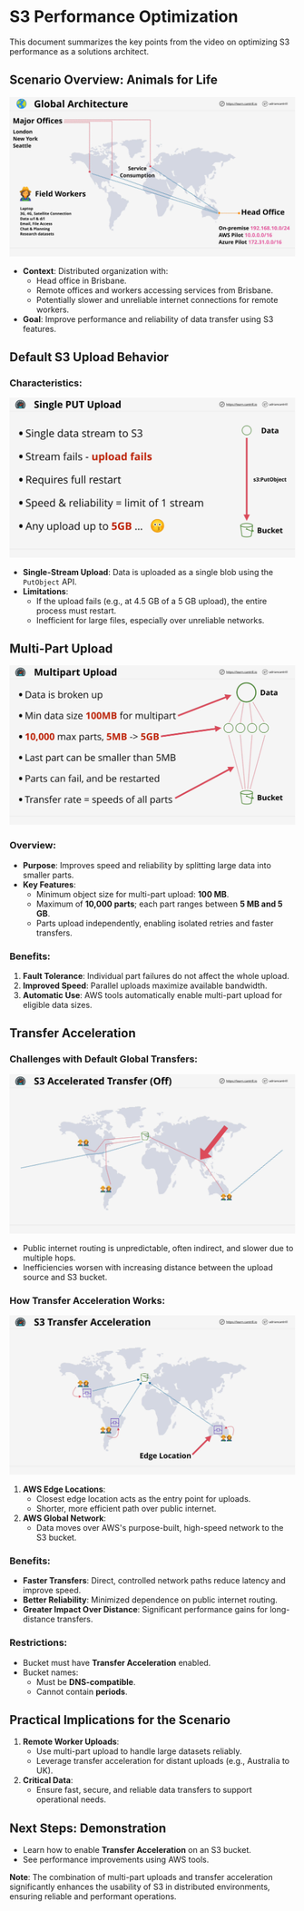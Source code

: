 # S3 Performance Optimization

This document summarizes the key points from the video on optimizing S3 performance as a solutions architect.

## Scenario Overview: Animals for Life

![alt text](./Images/image-12.png)

- **Context**: Distributed organization with:
  - Head office in Brisbane.
  - Remote offices and workers accessing services from Brisbane.
  - Potentially slower and unreliable internet connections for remote workers.
- **Goal**: Improve performance and reliability of data transfer using S3 features.

## Default S3 Upload Behavior

### Characteristics:

![alt text](./Images/image-13.png)

- **Single-Stream Upload**: Data is uploaded as a single blob using the `PutObject` API.
- **Limitations**:
  - If the upload fails (e.g., at 4.5 GB of a 5 GB upload), the entire process must restart.
  - Inefficient for large files, especially over unreliable networks.

## Multi-Part Upload

![alt text](./Images/image-14.png)

### Overview:

- **Purpose**: Improves speed and reliability by splitting large data into smaller parts.
- **Key Features**:
  - Minimum object size for multi-part upload: **100 MB**.
  - Maximum of **10,000 parts**; each part ranges between **5 MB and 5 GB**.
  - Parts upload independently, enabling isolated retries and faster transfers.

### Benefits:

1. **Fault Tolerance**: Individual part failures do not affect the whole upload.
2. **Improved Speed**: Parallel uploads maximize available bandwidth.
3. **Automatic Use**: AWS tools automatically enable multi-part upload for eligible data sizes.

## Transfer Acceleration

### Challenges with Default Global Transfers:

![alt text](./Images/image-15.png)

- Public internet routing is unpredictable, often indirect, and slower due to multiple hops.
- Inefficiencies worsen with increasing distance between the upload source and S3 bucket.

### How Transfer Acceleration Works:

![alt text](./Images/image-16.png)

1. **AWS Edge Locations**:
   - Closest edge location acts as the entry point for uploads.
   - Shorter, more efficient path over public internet.
2. **AWS Global Network**:
   - Data moves over AWS's purpose-built, high-speed network to the S3 bucket.

### Benefits:

- **Faster Transfers**: Direct, controlled network paths reduce latency and improve speed.
- **Better Reliability**: Minimized dependence on public internet routing.
- **Greater Impact Over Distance**: Significant performance gains for long-distance transfers.

### Restrictions:

- Bucket must have **Transfer Acceleration** enabled.
- Bucket names:
  - Must be **DNS-compatible**.
  - Cannot contain **periods**.

## Practical Implications for the Scenario

1. **Remote Worker Uploads**:
   - Use multi-part upload to handle large datasets reliably.
   - Leverage transfer acceleration for distant uploads (e.g., Australia to UK).
2. **Critical Data**:
   - Ensure fast, secure, and reliable data transfers to support operational needs.

## Next Steps: Demonstration

- Learn how to enable **Transfer Acceleration** on an S3 bucket.
- See performance improvements using AWS tools.

**Note**: The combination of multi-part uploads and transfer acceleration significantly enhances the usability of S3 in distributed environments, ensuring reliable and performant operations.
